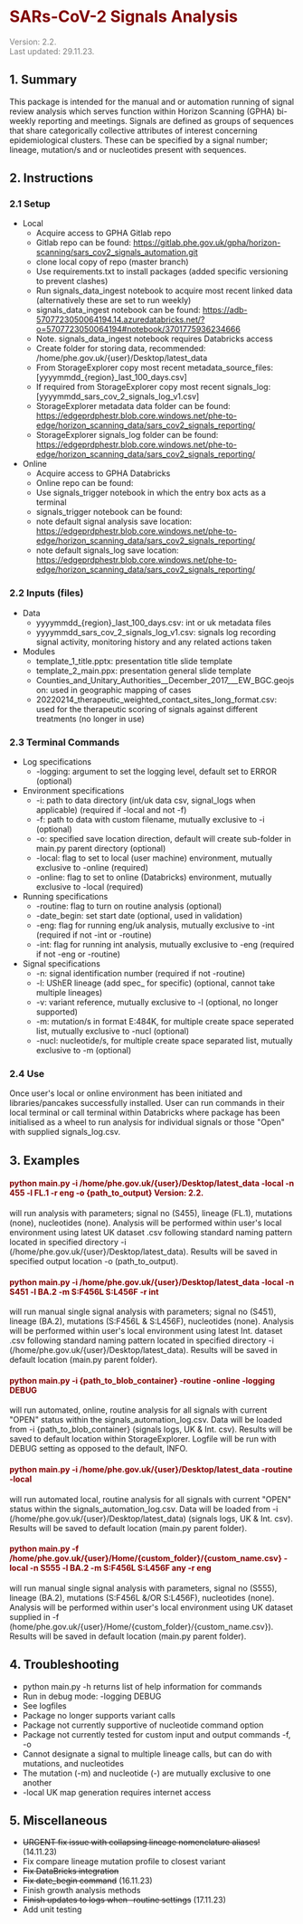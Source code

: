 # <span style="color:maroon">SARs-CoV-2 Signals Analysis</span>
<span style="color:grey">Version: 2.2.</span> \
<span style="color:grey">Last updated: 29.11.23.</span>


## 1. Summary

This package is intended for the manual and or automation running of signal review analysis which serves function within 
Horizon Scanning (GPHA) bi-weekly reporting and meetings.
Signals are defined as groups of sequences that share categorically collective attributes of interest concerning 
epidemiological clusters. These can be specified by a signal number; lineage, mutation/s and or nucleotides present with 
sequences.

## 2. Instructions

### 2.1 Setup
- Local
  - Acquire access to GPHA Gitlab repo
  - Gitlab repo can be found: https://gitlab.phe.gov.uk/gpha/horizon-scanning/sars_cov2_signals_automation.git
  - clone local copy of repo (master branch)
  - Use requirements.txt to install packages (added specific versioning to prevent clashes)
  - Run signals_data_ingest notebook to acquire most recent linked data (alternatively these are set to run weekly)
  - signals_data_ingest notebook can be found: 
  https://adb-5707723050064194.14.azuredatabricks.net/?o=5707723050064194#notebook/3701775936234666
  - Note. signals_data_ingest notebook requires Databricks access
  - Create folder for storing data, recommended: /home/phe.gov.uk/{user}/Desktop/latest_data
  - From StorageExplorer copy most recent metadata_source_files: [yyyymmdd_{region}_last_100_days.csv]
  - If required from StorageExplorer copy most recent signals_log: [yyyymmdd_sars_cov_2_signals_log_v1.csv]
  - StorageExplorer metadata data folder can be found: 
  https://edgeprdphestr.blob.core.windows.net/phe-to-edge/horizon_scanning_data/sars_cov2_signals_reporting/
  - StorageExplorer signals_log folder can be found: 
  https://edgeprdphestr.blob.core.windows.net/phe-to-edge/horizon_scanning_data/sars_cov2_signals_reporting/
- Online
  - Acquire access to GPHA Databricks
  - Online repo can be found:
  - Use signals_trigger notebook in which the entry box acts as a terminal
  - signals_trigger notebook can be found:
  - note default signal analysis save location: 
  https://edgeprdphestr.blob.core.windows.net/phe-to-edge/horizon_scanning_data/sars_cov2_signals_reporting/
  - note default signals_log save location:
  https://edgeprdphestr.blob.core.windows.net/phe-to-edge/horizon_scanning_data/sars_cov2_signals_reporting/

  
### 2.2 Inputs (files)
- Data
  - yyyymmdd_{region}_last_100_days.csv: int or uk metadata files
  - yyyymmdd_sars_cov_2_signals_log_v1.csv: signals log recording signal activity, monitoring history and any related 
    actions taken
- Modules
  - template_1_title.pptx: presentation title slide template
  - template_2_main.ppx: presentation general slide template
  - Counties_and_Unitary_Authorities__December_2017___EW_BGC.geojson: used in geographic mapping of cases
  - 20220214_therapeutic_weighted_contact_sites_long_format.csv: used for the therapeutic scoring of signals against
    different treatments (no longer in use)

### 2.3 Terminal Commands
- Log specifications
  - -logging: argument to set the logging level, default set to ERROR (optional)
- Environment specifications
  - -i: path to data directory (int/uk data csv, signal_logs when applicable) (required if -local and not -f)
  - -f: path to data with custom filename, mutually exclusive to -i (optional)
  - -o: specified save location direction, default will create sub-folder in main.py parent directory (optional)
  - -local: flag to set to local (user machine) environment, mutually exclusive to -online (required)
  - -online: flag to set to online (Databricks) environment, mutually exclusive to -local (required)
- Running specifications
  - -routine: flag to turn on routine analysis (optional)
  - -date_begin: set start date (optional, used in validation)
  - -eng: flag for running eng/uk analysis, mutually exclusive to -int (required if not -int or -routine)
  - -int: flag for running int analysis, mutually exclusive to -eng (required if not -eng or -routine)
- Signal specifications
  - -n: signal identification number (required if not -routine)
  - -l: UShER lineage (add spec_ for specific) (optional, cannot take multiple lineages)
  - -v: variant reference, mutually exclusive to -l (optional, no longer supported)
  - -m: mutation/s in format E:484K, for multiple create space seperated list, mutually exclusive to -nucl (optional)
  - -nucl: nucleotide/s, for multiple create space separated list, mutually exclusive to -m (optional)

### 2.4 Use
Once user's local or online environment has been initiated and libraries/pancakes successfully installed. User can run 
commands in their local terminal or call terminal within Databricks where package has been initialised as a wheel to 
run analysis for individual signals or those "Open" with supplied signals_log.csv.

## 3. Examples
#### <span style="color:maroon">python main.py -i /home/phe.gov.uk/{user}/Desktop/latest_data -local -n 455 -l FL.1 -r eng -o {path_to_output} Version: 2.2.</span> 
will run analysis with parameters; signal no (S455), lineage (FL.1), mutations (none), nucleotides (none). Analysis will
be performed within user's local environment using latest UK dataset .csv following standard naming pattern located in
specified directory -i (/home/phe.gov.uk/{user}/Desktop/latest_data). Results will be saved in specified output location
-o (path_to_output).

#### <span style="color:maroon">python main.py -i /home/phe.gov.uk/{user}/Desktop/latest_data -local -n S451 -l BA.2 -m S:F456L S:L456F -r int</span> 
will run manual single signal analysis with parameters; signal no (S451), lineage (BA.2), mutations (S:F456L & S:L456F),
nucleotides (none). Analysis will be performed within user's local environment using latest Int. dataset .csv following 
standard naming pattern located in specified directory -i (/home/phe.gov.uk/{user}/Desktop/latest_data). Results will be
saved in default location (main.py parent folder).

#### <span style="color:maroon">python main.py -i {path_to_blob_container} -routine -online -logging DEBUG</span> 
will run automated, online, routine analysis for all signals with current "OPEN" status within the
signals_automation_log.csv. Data will be loaded from -i {path_to_blob_container} (signals logs, UK & Int. csv). Results 
will be saved to default location within StorageExplorer. Logfile will be run with DEBUG setting as opposed to the 
default, INFO.

#### <span style="color:maroon">python main.py -i /home/phe.gov.uk/{user}/Desktop/latest_data -routine -local</span> 
will run automated local, routine analysis for all signals with current "OPEN" status within the 
signals_automation_log.csv. Data will be loaded from -i (/home/phe.gov.uk/{user}/Desktop/latest_data) (signals logs, UK
& Int. csv). Results will be saved to default location (main.py parent folder).

#### <span style="color:maroon">python main.py -f /home/phe.gov.uk/{user}/Home/{custom_folder}/{custom_name.csv} - local -n S555 -l BA.2 -m S:F456L S:L456F any -r eng</span>  
will run manual single signal analysis with parameters, signal no (S555), lineage (BA.2), mutations (S:F456L &/OR 
S:L456F), nucleotides (none). Analysis will be performed within user's local environment using UK dataset supplied in -f
(home/phe.gov.uk/{user}/Home/{custom_folder}/{custom_name.csv}). Results will be saved in default location (main.py 
parent folder).

## 4. Troubleshooting
- python main.py -h returns list of help information for commands
- Run in debug mode: -logging DEBUG
- See logfiles
- Package no longer supports variant calls
- Package not currently supportive of nucleotide command option
- Package not currently tested for custom input and output commands -f, -o
- Cannot designate a signal to multiple lineage calls, but can do with mutations, and nucleotides
- The mutation (-m) and nucleotide (-) are mutually exclusive to one another
- -local UK map generation requires internet access

## 5. Miscellaneous
- ~~URGENT fix issue with collapsing lineage nomenclature aliases!~~ (14.11.23)
- Fix compare lineage mutation profile to closest variant
- ~~Fix DataBricks integration~~
- ~~Fix date_begin command~~ (16.11.23)
- Finish growth analysis methods
- ~~Finish updates to logs when -routine settings~~ (17.11.23)
- Add unit testing
